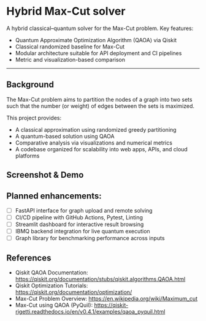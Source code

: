 # Hybrid Max-Cut solver
A hybrid classical–quantum solver for the Max-Cut problem.
Key features:
- Quantum Approximate Optimization Algorithm (QAOA) via Qiskit
- Classical randomized baseline for Max-Cut
- Modular architecture suitable for API deployment and CI pipelines
- Metric and visualization-based comparison

---

## Background

The Max-Cut problem aims to partition the nodes of a graph into two sets such that the number (or weight) of edges between the sets is maximized.

This project provides:
- A classical approximation using randomized greedy partitioning
- A quantum-based solution using QAOA
- Comparative analysis via visualizations and numerical metrics
- A codebase organized for scalability into web apps, APIs, and cloud platforms

## Screenshot & Demo


## Planned enhancements:
- [ ] FastAPI interface for graph upload and remote solving
- [ ] CI/CD pipeline with GitHub Actions, Pytest, Linting
- [ ] Streamlit dashboard for interactive result browsing
- [ ] IBMQ backend integration for live quantum execution
- [ ] Graph library for benchmarking performance across inputs

## References
- Qiskit QAOA Documentation: https://qiskit.org/documentation/stubs/qiskit.algorithms.QAOA.html
- Qiskit Optimization Tutorials: https://qiskit.org/documentation/optimization/
- Max-Cut Problem Overview: https://en.wikipedia.org/wiki/Maximum_cut
- Max-Cut using QAOA (PyQuil): https://qiskit-rigetti.readthedocs.io/en/v0.4.1/examples/qaoa_pyquil.html
